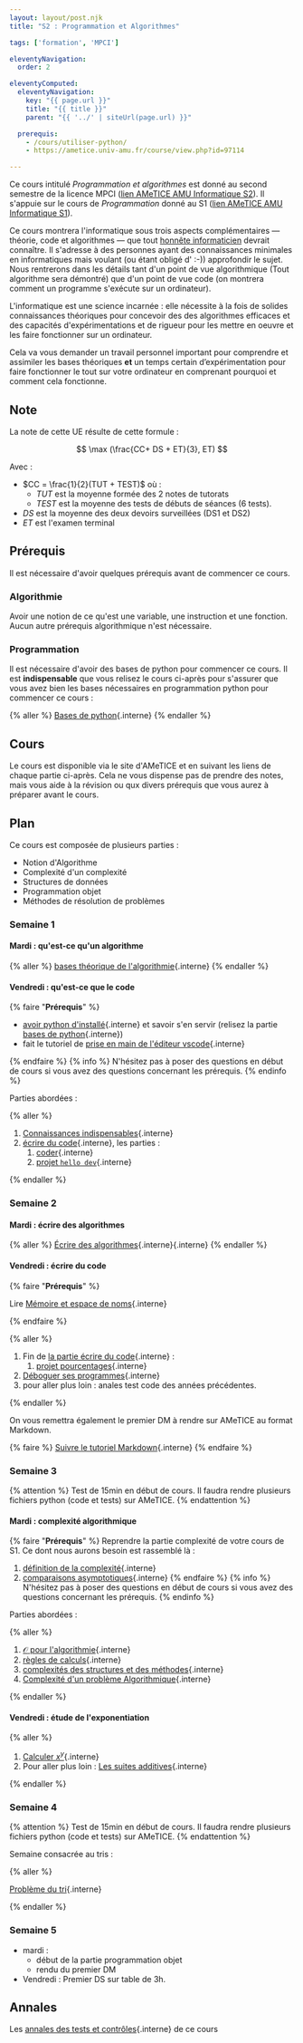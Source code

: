 ```yaml
---
layout: layout/post.njk 
title: "S2 : Programmation et Algorithmes"

tags: ['formation', 'MPCI']

eleventyNavigation:
  order: 2

eleventyComputed:
  eleventyNavigation:
    key: "{{ page.url }}"
    title: "{{ title }}"
    parent: "{{ '../' | siteUrl(page.url) }}"

  prerequis:
    - /cours/utiliser-python/
    - https://ametice.univ-amu.fr/course/view.php?id=97114

---
```


Ce cours intitulé *Programmation et algorithmes* est donné au second semestre de la licence MPCI ([lien AMeTICE AMU Informatique S2](https://ametice.univ-amu.fr/course/view.php?id=119143)). Il s'appuie sur le  cours de *Programmation* donné au S1 ([lien AMeTICE AMU Informatique S1](https://ametice.univ-amu.fr/course/view.php?id=113169)).

Ce cours montrera l'informatique sous trois aspects complémentaires — théorie, code et algorithmes — que tout [honnête informaticien](https://fr.wikipedia.org/wiki/Honn%C3%AAte_homme) devrait connaître. Il s'adresse à des personnes ayant des connaissances minimales en informatiques mais voulant (ou étant obligé d' :-)) approfondir le sujet. Nous rentrerons dans les détails tant d'un point de vue algorithmique (Tout algorithme sera démontré) que d'un point de vue code (on montrera comment un programme s'exécute sur un ordinateur).

L'informatique est une science incarnée : elle nécessite à la fois de solides connaissances théoriques pour concevoir des des algorithmes efficaces et des capacités d'expérimentations et de rigueur pour les mettre en oeuvre et les faire fonctionner sur un ordinateur.

Cela va vous demander un travail personnel important pour comprendre et assimiler les bases théoriques **et** un temps certain d’expérimentation pour faire fonctionner le tout sur votre ordinateur en comprenant pourquoi et comment cela fonctionne.

## Note

La note de cette UE résulte de cette formule :

$$
\max (\frac{CC+ DS + ET}{3}, ET)
$$

Avec :

- $CC = \frac{1}{2}(TUT + TEST)$ où :
  - $TUT$  est la moyenne formée des 2 notes de tutorats
  - $TEST$ est la moyenne des tests de débuts de séances ($6$ tests).
- $DS$ est la moyenne des deux devoirs surveillées (DS1 et DS2)
- $ET$ est l'examen terminal

## Prérequis

Il est nécessaire d'avoir quelques prérequis avant de commencer ce cours.

### Algorithmie

Avoir une notion de ce qu'est une variable, une instruction et une fonction. Aucun autre prérequis algorithmique n'est nécessaire.

### Programmation

Il est nécessaire d'avoir des bases de python pour commencer ce cours. Il est **indispensable** que vous relisez le cours ci-après pour s'assurer que vous avez bien les bases nécessaires en programmation python pour commencer ce cours :

{% aller %}
[Bases de python](/cours/coder-et-développer/bases-python/){.interne}
{% endaller %}

## Cours

Le cours est disponible via le site d'AMeTICE et en suivant les liens de chaque partie ci-après. Cela ne vous dispense pas de prendre des notes, mais vous aide à la révision ou qux divers prérequis que vous aurez à préparer avant le cours.

## Plan

Ce cours est composée de plusieurs parties :

- Notion d'Algorithme
- Complexité d'un complexité
- Structures de données
- Programmation objet
- Méthodes de résolution de problèmes

### Semaine 1

#### Mardi : qu'est-ce qu'un algorithme

{% aller %}
[bases théorique de l'algorithmie](/cours/algorithmie/bases-théoriques){.interne}
{% endaller %}

#### Vendredi : qu'est-ce que le code

{% faire "**Prérequis**" %}

- [avoir python d'installé](/cours/coder-et-développer/installer-python/#installation-développement){.interne} et savoir s'en servir (relisez la partie [bases de python](/cours/coder-et-développer/bases-python/){.interne})
- fait le tutoriel de [prise en main de l'éditeur vscode](/cours/coder-et-développer/éditeur-vscode/prise-en-main/){.interne}

{% endfaire %}
{% info %}
N'hésitez pas à poser des questions en début de cours si vous avez des questions concernant les prérequis.
{% endinfo %}

Parties abordées :

{% aller %}

1. [Connaissances indispensables](/cours/coder-et-développer/ordinateur-développement/#connaissances-indispensables){.interne}
2. [écrire du code](/cours/coder-et-développer/développement/){.interne}, les parties :
   1. [coder](/cours/coder-et-développer/développement/coder){.interne}
   2. [projet `hello dev`](/cours/coder-et-développer/développement/tutoriel-hello-dev){.interne}

{% endaller %}

### Semaine 2

#### Mardi : écrire des algorithmes

{% aller %}
[Écrire des algorithmes](/cours/algorithmie/écrire-algorithmes){.interne}{.interne}
{% endaller %}

#### Vendredi : écrire du code

{% faire "**Prérequis**" %}

Lire [Mémoire et espace de noms](/cours/coder-et-développer/mémoire-espace-noms/){.interne}

{% endfaire %}

{% aller %}

1. Fin de [la partie écrire du code](/cours/coder-et-développer/développement/){.interne} :
   1. [projet pourcentages](/cours/coder-et-développer/développement/projet-pourcentages/){.interne}
2. [Déboguer ses programmes](/cours/coder-et-développer/debugger/){.interne}
3. pour aller plus loin : anales test code des années précédentes.

{% endaller %}

On vous remettra également le premier DM à rendre sur AMeTICE au format Markdown.

{% faire %}
[Suivre le tutoriel Markdown](/tutoriels/format-markdown/){.interne}
{% endfaire %}

### Semaine 3

{% attention %}
Test de 15min en début de cours. Il faudra rendre plusieurs fichiers python (code et tests) sur AMeTICE.
{% endattention %}

#### Mardi : complexité algorithmique

{% faire "**Prérequis**" %}
Reprendre la partie complexité de votre cours de S1. Ce dont nous aurons besoin est rassemblé là :

1. [définition de la complexité](/cours/algorithmie/complexité-calculs/définitions){.interne}
2. [comparaisons asymptotiques](/cours/algorithmie/complexité-calculs/comparaisons-asymptotiques){.interne}
{% endfaire  %}
{% info %}
N'hésitez pas à poser des questions en début de cours si vous avez des questions concernant les prérequis.
{% endinfo %}

Parties abordées :

{% aller %}

1. [$\mathcal{O}$ pour l'algorithmie](/cours/algorithmie/complexité-calculs/O-pour-l-algorithmie){.interne}
2. [règles de calculs](/cours/algorithmie/complexité-calculs/règles-de-calcul){.interne}
3. [complexités des structures et des méthodes](/cours/algorithmie/complexité-calculs/méthodes-structures-calcul){.interne}
4. [Complexité d'un problème Algorithmique](/cours/algorithmie/complexité-problème/){.interne}

{% endaller %}

#### Vendredi : étude de l'exponentiation

{% aller %}

1. [Calculer $x^y$](/cours/algorithmie/projet-exponentiation){.interne}
2. Pour aller plus loin : [Les suites additives](/cours/algorithmie/projet-suite-additive){.interne}

{% endaller %}

### Semaine 4

{% attention %}
Test de 15min en début de cours. Il faudra rendre plusieurs fichiers python (code et tests) sur AMeTICE.
{% endattention %}

Semaine consacrée au tris :

{% aller %}

[Problème du tri](/cours/algorithmie/problème-tris){.interne}

{% endaller %}

### Semaine 5

- mardi :
  - début de la partie programmation objet
  - rendu du premier DM
- Vendredi : Premier DS sur table de 3h.

## Annales

Les [annales des tests et contrôles](./annales){.interne} de ce cours
